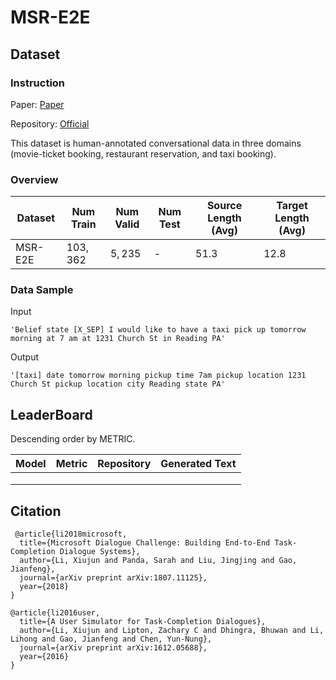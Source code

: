 # MSR-E2E

## Dataset

### Instruction

Paper: [Paper](https://arxiv.org/pdf/1807.11125v2.pdf)

Repository: [Official](https://github.com/xiul-msr/e2e_dialog_challenge)

This dataset is human-annotated conversational data in three domains (movie-ticket booking, restaurant reservation, and taxi booking).

### Overview

| Dataset | Num Train | Num Valid | Num Test | Source Length (Avg) | Target Length (Avg) |
| ------- | --------- | --------- | -------- | ------------------- | ------------------- |
| MSR-E2E | $103,362$ | $5,235$   | -        | $51.3$              | $12.8$              |

### Data Sample

Input

```
'Belief state [X_SEP] I would like to have a taxi pick up tomorrow morning at 7 am at 1231 Church St in Reading PA'
```

Output

```
'[taxi] date tomorrow morning pickup time 7am pickup location 1231 Church St pickup location city Reading state PA'
```

## LeaderBoard

Descending order by METRIC.

| Model | Metric | Repository | Generated Text |
| ----- | ------ | ---------- | -------------- |
|       |        |            |                |
|       |        |            |                |
|       |        |            |                |

## Citation

```
 @article{li2018microsoft,
  title={Microsoft Dialogue Challenge: Building End-to-End Task-Completion Dialogue Systems},
  author={Li, Xiujun and Panda, Sarah and Liu, Jingjing and Gao, Jianfeng},
  journal={arXiv preprint arXiv:1807.11125},
  year={2018}
}

@article{li2016user,
  title={A User Simulator for Task-Completion Dialogues},
  author={Li, Xiujun and Lipton, Zachary C and Dhingra, Bhuwan and Li, Lihong and Gao, Jianfeng and Chen, Yun-Nung},
  journal={arXiv preprint arXiv:1612.05688},
  year={2016}
}
```